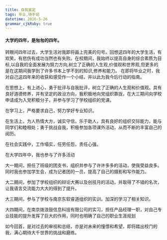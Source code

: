 ```yaml
---
title: 自我鉴定
tags: 毕业,随手记
datetime: 2016-5-26
grammar_cjkRuby: true
---
```

#### 大学的四年，是匆匆的四年。

转眼间四年过去，大学生活对我即将画上完美的句号。回想这四年的大学生活，有欢笑，有悲伤有成功当然也有失败。在校期间，我始终以提高自身的综合素质为目标,以自我的全面发展为努力方向,树立了正确的人生观,价值观和世界观,但更多的是在这期间我学到了许多书本上学不到的知识,修养和能力。
在即将毕业之时，我对自己这四年来的收获和感受作一个小结，并以此为我今后行动的指南。

在思想上，有上进心，勇于批评与自我批评，树立了正确的人生观和价值观。具有良好道德修养，并有坚定的政治方向，我积极地向党组织靠拢，在大三期间向学校申请成为入党积极分子，并参与学习了学校组织的党课。 

在学习上，严格要求自己，努力学好专业知识。

在生活上，为人热情大方，诚实守信，乐于助人，具有良好的组织交际能力，能与同学们和睦相处；勇于挑战自我，积极参加各项课外活动，从而不断的丰富自己的阅历。

在社会实践中，工作塌实，任劳任怨，责任心强。

在大学四年中，我也参与了许多活动

大一期间，担任了班级的团支书，组织并参与了许许多多的活动，使我受益良多。同时我也参加学生会，成为记者团的一员，提高了自己的摄影和写作能力。

大二期间，参加了学校组织的辩论大赛以及创技月的活动，并取得了不错的名次，让我语言交流能力大大的得到了提升。

大三期间，参与了学校与南京东软睿道组织的实训。加深的学习了相关知识。

大四期间，在南京拨浪鼓信息科技有限公司的实习，担任产品经理一职，对自己专业技能的提升发挥了巨大的作用，同时也明确了自己的职业生涯规划

如今回首，是对过去的审视和总结，亦是对未来的憧憬和希望，即将踏出校门的我，满心期待大千世界的挑战和磨练。